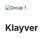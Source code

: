 ![Group 1](https://github.com/Klayver-Team/Klayver-App/assets/66223408/7d838ebc-8b6a-406d-bcb4-484ffb7b388b)
# Klayver
